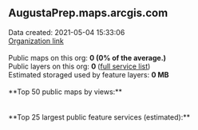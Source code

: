 <h2>AugustaPrep.maps.arcgis.com</h2> Data created: 2021-05-04 15:33:06 <br /><a target='new' href='https://AugustaPrep.maps.arcgis.com'>Organization link</a><br /><br />Public maps on this org: <b>0 (0% of the average.)</b><br />Public layers on this org: <b>0 </b>(<a target='new' href='https://services.arcgis.com/54DqDppb9Oqd1IpB/ArcGIS/rest/services'>full service list</a>)<br />Estimated storaged used by feature layers: <b>0 MB</b><br /><br />**Top 50 public maps by views:**<br /><br /><br />**Top 25 largest public feature services (estimated):**<br />
